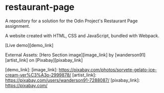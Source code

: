 # restaurant-page
A repository for a solution for the Odin Project's Restaurant Page assignment.

A website created with HTML, CSS and JavaScript, bundled with Webpack.

[Live demo][demo_link]

External Assets:
[Hero Section image][image_link]  by [wanderson91][artist_link] on [Pixabay][pixabay_link]

[demo_link]:
[image_link]: https://pixabay.com/photos/sorvete-gelato-ice-cream-ver%C3%A3o-2999878/
[artist_link]: https://pixabay.com/users/wanderson91-7288087/
[pixabay_link]: https://pixabay.com/
